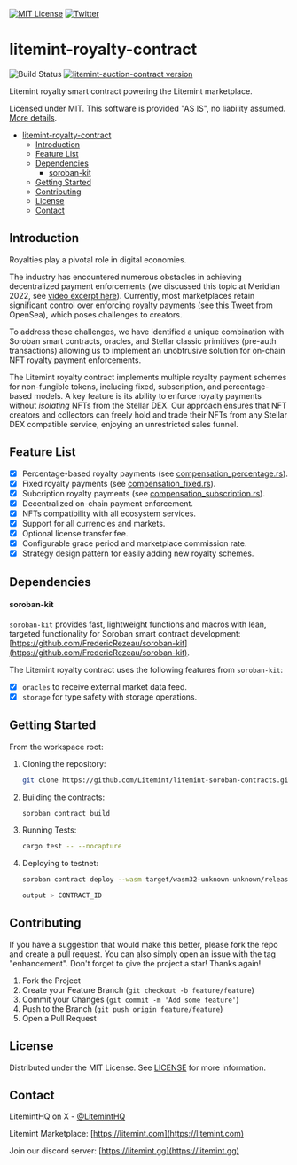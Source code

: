 [![MIT License][license-shield]][license-url]
[![Twitter][twitter-shield]][twitter-url]

# litemint-royalty-contract
![Build Status](https://github.com/litemint/litemint-soroban-contracts/actions/workflows/rust.yml/badge.svg)
[![litemint-auction-contract version](https://img.shields.io/crates/v/litemint-royalty-contract.svg)](https://crates.io/crates/litemint-royalty-contract)

Litemint royalty smart contract powering the Litemint marketplace.

Licensed under MIT. This software is provided "AS IS", no liability assumed. [More details](LICENSE).

- [litemint-royalty-contract](#litemint-royalty-contract)
  - [Introduction](#introduction)
  - [Feature List](#feature-list)
  - [Dependencies](#dependencies)
      - [soroban-kit](#soroban-kit)
  - [Getting Started](#getting-started)
  - [Contributing](#contributing)
  - [License](#license)
  - [Contact](#contact)

## Introduction

Royalties play a pivotal role in digital economies.

The industry has encountered numerous obstacles in achieving decentralized payment enforcements (we discussed this topic at Meridian 2022, see [video excerpt here](https://twitter.com/LitemintHQ/status/1581565573112401925)). Currently, most marketplaces retain significant control over enforcing royalty payments (see [this Tweet](https://twitter.com/opensea/status/1626682043655507969) from OpenSea), which poses challenges to creators.

To address these challenges, we have identified a unique combination with Soroban smart contracts, oracles, and Stellar classic primitives (pre-auth transactions) allowing us to implement an unobtrusive solution for on-chain NFT royalty payment enforcements.

The Litemint royalty contract implements multiple royalty payment schemes for non-fungible tokens, including fixed, subscription, and percentage-based models. A key feature is its ability to enforce royalty payments without *isolating* NFTs from the Stellar DEX. Our approach ensures that NFT creators and collectors can freely hold and trade their NFTs from any Stellar DEX compatible service, enjoying an unrestricted sales funnel. 

## Feature List

- [X] Percentage-based royalty payments (see [compensation_percentage.rs](https://github.com/litemint/litemint-soroban-contracts/blob/master/crates/litemint-royalty-contract/src/agreement/compensation_percentage.rs)).
- [X] Fixed royalty payments (see [compensation_fixed.rs](https://github.com/litemint/litemint-soroban-contracts/blob/master/crates/litemint-royalty-contract/src/agreement/compensation_fixed.rs)).
- [X] Subcription royalty payments (see [compensation_subscription.rs](https://github.com/litemint/litemint-soroban-contracts/blob/master/crates/litemint-royalty-contract/src/agreement/compensation_subscription.rs)).
- [X] Decentralized on-chain payment enforcement.
- [X] NFTs compatibility with all ecosystem services.
- [X] Support for all currencies and markets.
- [X] Optional license transfer fee.
- [X] Configurable grace period and marketplace commission rate.
- [X] Strategy design pattern for easily adding new royalty schemes.

## Dependencies

#### soroban-kit
  
  `soroban-kit` provides fast, lightweight functions and macros with lean, targeted functionality for Soroban smart contract development:
  [https://github.com/FredericRezeau/soroban-kit](https://github.com/FredericRezeau/soroban-kit).

  The Litemint royalty contract uses the following features from `soroban-kit`:
  - [X] `oracles` to receive external market data feed.
  - [X] `storage` for type safety with storage operations.

## Getting Started

From the workspace root:

1. Cloning the repository:
   ```sh
   git clone https://github.com/Litemint/litemint-soroban-contracts.git
   ```
2. Building the contracts:
   ```sh
   soroban contract build
   ```
3. Running Tests:
   ```sh
   cargo test -- --nocapture
   ```
4. Deploying to testnet:
   ```sh
   soroban contract deploy --wasm target/wasm32-unknown-unknown/release/litemint_auction_contract.wasm --source ACCOUNT --rpc-url https://soroban-testnet.stellar.org:443 --network-passphrase "Test SDF Network ; September 2015"
   ```
   ```sh
   output > CONTRACT_ID
   ```

## Contributing

If you have a suggestion that would make this better, please fork the repo and create a pull request. You can also simply open an issue with the tag "enhancement".
Don't forget to give the project a star! Thanks again!

1. Fork the Project
2. Create your Feature Branch (`git checkout -b feature/feature`)
3. Commit your Changes (`git commit -m 'Add some feature'`)
4. Push to the Branch (`git push origin feature/feature`)
5. Open a Pull Request

## License

Distributed under the MIT License. See [LICENSE](LICENSE) for more information.

## Contact

LitemintHQ on X - [@LitemintHQ](https://twitter.com/LitemintHQ)

Litemint Marketplace: [https://litemint.com](https://litemint.com)

Join our discord server: [https://litemint.gg](https://litemint.gg)

[license-shield]: https://img.shields.io/github/license/litemint/litemint-soroban-contracts.svg?style=for-the-badge
[license-url]: https://github.com/litemint/litemint-soroban-contracts/blob/master/LICENSE
[twitter-shield]: https://img.shields.io/badge/-Twitter-black.svg?style=for-the-badge&logo=twitter&colorB=555
[twitter-url]: https://x.com/liteminthq

[rust-shield]: https://img.shields.io/badge/Rust-000000?style=flat-square&logo=Rust&logoColor=white
[rust-url]: https://www.rust-lang.org
